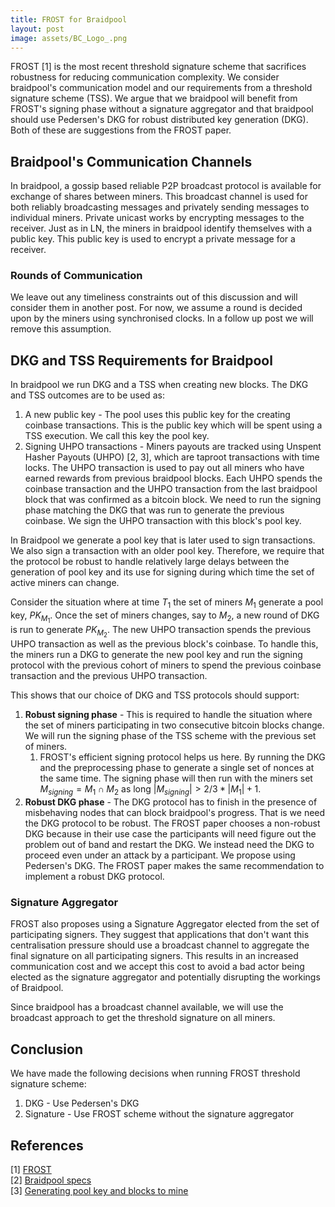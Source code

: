 ```yaml
---
title: FROST for Braidpool
layout: post
image: assets/BC_Logo_.png
---
```


FROST [1] is the most recent threshold signature scheme that sacrifices
robustness for reducing communication complexity. We consider braidpool's
communication model and our requirements from a threshold signature scheme
(TSS). We argue that we braidpool will benefit from FROST's signing phase
without a signature aggregator and that braidpool should use Pedersen's DKG for
robust distributed key generation (DKG). Both of these are suggestions from the
FROST paper.

## Braidpool's Communication Channels

In braidpool, a gossip based reliable P2P broadcast protocol is available for
exchange of shares between miners. This broadcast channel is used for both
reliably broadcasting messages and privately sending messages to individual
miners. Private unicast works by encrypting messages to the receiver. Just as
in LN, the miners in braidpool identify themselves with a public key. This
public key is used to encrypt a private message for a receiver.

### Rounds of Communication

We leave out any timeliness constraints out of this discussion and will consider
them in another post. For now, we assume a round is decided upon by the miners
using synchronised clocks. In a follow up post we will remove this assumption.

## DKG and TSS Requirements for Braidpool

In braidpool we run DKG and a TSS when creating new blocks. The DKG and TSS
outcomes are to be used as:

1. A new public key - The pool uses this public key for the creating coinbase
   transactions. This is the public key which will be spent using a TSS
   execution. We call this key the pool key.
2. Signing UHPO transactions - Miners payouts are tracked using Unspent Hasher
   Payouts (UHPO) [2, 3], which are taproot transactions with time locks. The
   UHPO transaction is used to pay out all miners who have earned rewards from
   previous braidpool blocks. Each UHPO spends the coinbase transaction and the
   UHPO transaction from the last braidpool block that was confirmed as a
   bitcoin block. We need to run the signing phase matching the DKG that was run
   to generate the previous coinbase. We sign the UHPO transaction with this
   block's pool key.

In Braidpool we generate a pool key that is later used to sign transactions. We
also sign a transaction with an older pool key. Therefore, we require that the
protocol be robust to handle relatively large delays between the generation of
pool key and its use for signing during which time the set of active miners can
change.

Consider the situation where at time $T_1$ the set of miners $M_1$ generate a
pool key, $PK_{M_1}$. Once the set of miners changes, say to $M_2$, a new round
of DKG is run to generate $PK_{M_2}$. The new UHPO transaction spends the
previous UHPO transaction as well as the previous block's coinbase. To handle
this, the miners run a DKG to generate the new pool key and run the signing
protocol with the previous cohort of miners to spend the previous coinbase
transaction and the previous UHPO transaction.

This shows that our choice of DKG and TSS protocols should support:

1. **Robust signing phase** - This is required to handle the situation where the
   set of miners participating in two consecutive bitcoin blocks change. We will
   run the signing phase of the TSS scheme with the previous set of miners.
   1. FROST's efficient signing protocol helps us here. By running the DKG and
      the preprocessing phase to generate a single set of nonces at the same
      time. The signing phase will then run with the miners set $M_{signing} =
      M_1 \cap M_2$ as long $|M_{signing}| > 2/3 * |M_1| + 1$.
2. **Robust DKG phase** - The DKG protocol has to finish in the presence of
   misbehaving nodes that can block braidpool's progress. That is we need the
   DKG protocol to be robust. The FROST paper chooses a non-robust DKG because
   in their use case the participants will need figure out the problem out of
   band and restart the DKG. We instead need the DKG to proceed even under an
   attack by a participant. We propose using Pedersen's DKG. The FROST paper
   makes the same recommendation to implement a robust DKG protocol.

### Signature Aggregator

FROST also proposes using a Signature Aggregator elected from the set of
participating signers. They suggest that applications that don't want this
centralisation pressure should use a broadcast channel to aggregate the final
signature on all participating signers. This results in an increased
communication cost and we accept this cost to avoid a bad actor being elected as
the signature aggregator and potentially disrupting the workings of Braidpool.

Since braidpool has a broadcast channel available, we will use the broadcast
approach to get the threshold signature on all miners.

## Conclusion

We have made the following decisions when running FROST threshold signature
scheme:

1. DKG - Use Pedersen's DKG
2. Signature - Use FROST scheme without the signature aggregator

## References

[1] [FROST](https://crysp.uwaterloo.ca/software/frost/)
<br/>[2] [Braidpool specs](https://github.com/mcelrath/braidcoin/blob/master/braidpool_spec.md#unspent-hasher-payment-output)
<br/>[3] [Generating pool key and blocks to mine](https://blog.opdup.com/2023/08/09/block-generation.html)
